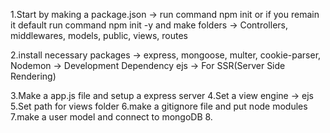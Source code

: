 1.Start by making a package.json -> run command npm init or if you remain it default run command npm init -y and make folders ->
  Controllers,
  middlewares,
  models,
  public,
  views,
  routes

2.install necessary packages ->
  express,
  mongoose,
  multer,
  cookie-parser,
  Nodemon -> Development Dependency
  ejs -> For SSR(Server Side Rendering)

3.Make a app.js file and setup a express server
4.Set a view engine -> ejs
5.Set path for views folder
6.make a gitignore file and put node modules 
7.make a user model and connect to mongoDB
8. 